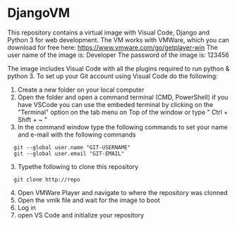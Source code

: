 # DjangoVM
This repository contains a virtual image with Visual Code, Django and Python 3 for web development.
The VM works with VMWare, which you can download for free here: https://www.vmware.com/go/getplayer-win
The user name of the image is: Developer
The password of the image is: 123456

The image includes Visual Code with all the plugins required to run python & python 3. 
To set up your Git account using Visual Code do the following:
1. Create a new folder on your local computer
2. Open the folder and open a command terminal (CMD, PowerShell) if you have VSCode you can use the embeded terminal by clicking on the "Terminal" option on the tab menu on Top of the window or type " Ctrl + Shift + ~ "
5. In the command window type the following commands to set your name and e-mail with the following commands 
``` shell
  git --global user.name "GIT-USERNAME"
  git --global user.email "GIT-EMAIL"
```
3. Typethe following to clone this repository
```shell
  git clone http://repo
```
4. Open VMWare Player and navigate to where the repository was clonned
5. Open the vmlk file and wait for the image to boot
6. Log in
7. open VS Code and initialize your repository
